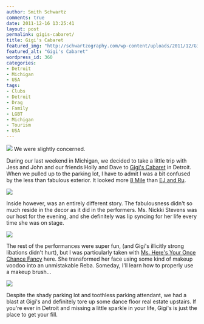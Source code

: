 ```yaml
---
author: Smith Schwartz
comments: true
date: 2011-12-16 13:25:41
layout: post
permalink: gigis-cabaret/
title: Gigi's Cabaret
featured_img: "http://schwartzography.com/wp-content/uploads/2011/12/GigisCaberet.jpg"
featured_alt: "Gigi's Cabaret"
wordpress_id: 360
categories:
- Detroit
- Michigan
- USA
tags:
- Clubs
- Detroit
- Drag
- Family
- LGBT
- Michigan
- Tourism
- USA
---
```


![](http://schwartzography.com/wp-content/uploads/2011/12/IMG_4997.jpg)
We were slightly concerned.

During our last weekend in Michigan, we decided to take a little trip with Jess and John and our friends Holly and Dave to [Gigi's Cabaret](http://www.gigisbar.com/) in Detroit. When we pulled up to the parking lot, I have to admit I was a bit confused by the less than fabulous exterior. It looked more [8 Mile](http://www.youtube.com/watch?v=97wFqZPmYn8) than [EJ and Ru](http://www.youtube.com/watch?gl=US&v=CtO_jSbNN6I).

![](http://schwartzography.com/wp-content/uploads/2011/12/IMG_5052.jpg)

Inside however, was an entirely different story. The fabulousness didn't so much reside in the decor as it did in the performers. Ms. Nickki Stevens was our host for the evening, and she definitely was lip syncing for her life every time she was on stage. 

![](http://schwartzography.com/wp-content/uploads/2011/12/IMG_5050.jpg)

The rest of the performances were super fun, (and Gigi's illicitly strong libations didn't hurt), but I was particularly taken with [Ms. Here's Your Once Chance Fancy](http://www.youtube.com/watch?v=zplc4Ienkws&ob=av2e) here. She transformed her face using some kind of makeup voodoo into an unmistakable Reba. Someday, I'll learn how to properly use a makeup brush...

![](http://schwartzography.com/wp-content/uploads/2011/12/IMG_5091.jpg)

Despite the shady parking lot and toothless parking attendant, we had a blast at Gigi's and definitely tore up some dance floor real estate upstairs. If you're ever in Detroit and missing a little sparkle in your life, Gigi's is just the place to get your fill.

